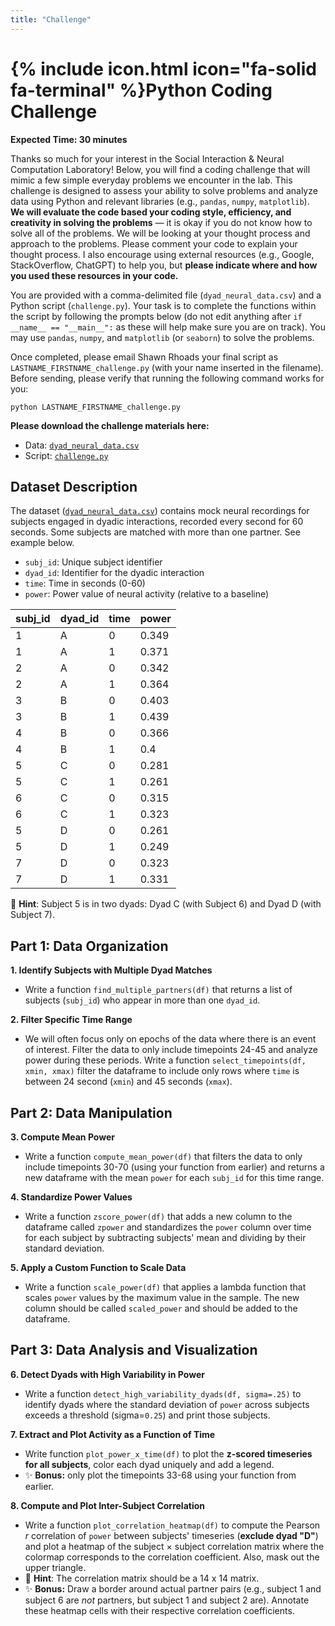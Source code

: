 ```yaml
---
title: "Challenge"
---
```

# {% include icon.html icon="fa-solid fa-terminal" %}Python Coding Challenge
**Expected Time: 30 minutes**

Thanks so much for your interest in the Social Interaction & Neural Computation Laboratory! Below, you will find a coding challenge that will mimic a few simple everyday problems we encounter in the lab. This challenge is designed to assess your ability to solve problems and analyze data using Python and relevant libraries (e.g., `pandas`, `numpy`, `matplotlib`). **We will evaluate the code based your coding style, efficiency, and creativity in solving the problems** — it is okay if you do not know how to solve all of the problems. We will be looking at your thought process and approach to the problems. Please comment your code to explain your thought process. I also encourage using external resources (e.g., Google, StackOverflow, ChatGPT) to help you, but **please indicate where and how you used these resources in your code.**

You are provided with a comma-delimited file (`dyad_neural_data.csv`) and a Python script (`challenge.py`). Your task is to complete the functions within the script by following the prompts below (do not edit anything after `if __name__ == "__main__":` as these will help make sure you are on track). You may use `pandas`, `numpy`, and `matplotlib` (or `seaborn`) to solve the problems. 

Once completed, please email Shawn Rhoads your final script as `LASTNAME_FIRSTNAME_challenge.py` (with your name inserted in the filename). Before sending, please verify that running the following command works for you:
```{python}
python LASTNAME_FIRSTNAME_challenge.py
```

**Please download the challenge materials here:**
- Data: [`dyad_neural_data.csv`](/apply/dyad_neural_data.csv)
- Script: [`challenge.py`](/apply/challenge.py)

## Dataset Description

The dataset ([`dyad_neural_data.csv`](/apply/dyad_neural_data.csv)) contains mock neural recordings for subjects engaged in dyadic interactions, recorded every second for 60 seconds. Some subjects are matched with more than one partner. See example below.

- `subj_id`: Unique subject identifier  
- `dyad_id`: Identifier for the dyadic interaction  
- `time`: Time in seconds (0-60)
- `power`: Power value of neural activity (relative to a baseline)

<table>
    <thead>
        <tr>
            <th>subj_id</th>
            <th>dyad_id</th>
            <th>time</th>
            <th>power</th>
        </tr>
    </thead>
    <tbody>
        <tr>
            <td>1</td>
            <td>A</td>
            <td>0</td>
            <td>0.349</td>
        </tr>
        <tr>
            <td>1</td>
            <td>A</td>
            <td>1</td>
            <td>0.371</td>
        </tr>
        <tr>
            <td>2</td>
            <td>A</td>
            <td>0</td>
            <td>0.342</td>
        </tr>
        <tr>
            <td>2</td>
            <td>A</td>
            <td>1</td>
            <td>0.364</td>
        </tr>
        <tr>
            <td>3</td>
            <td>B</td>
            <td>0</td>
            <td>0.403</td>
        </tr>
        <tr>
            <td>3</td>
            <td>B</td>
            <td>1</td>
            <td>0.439</td>
        </tr>
        <tr>
            <td>4</td>
            <td>B</td>
            <td>0</td>
            <td>0.366</td>
        </tr>
        <tr>
            <td>4</td>
            <td>B</td>
            <td>1</td>
            <td>0.4</td>
        </tr>
        <tr>
            <td>5</td>
            <td>C</td>
            <td>0</td>
            <td>0.281</td>
        </tr>
        <tr>
            <td>5</td>
            <td>C</td>
            <td>1</td>
            <td>0.261</td>
        </tr>
        <tr>
            <td>6</td>
            <td>C</td>
            <td>0</td>
            <td>0.315</td>
        </tr>
        <tr>
            <td>6</td>
            <td>C</td>
            <td>1</td>
            <td>0.323</td>
        </tr>
        <tr>
            <td>5</td>
            <td>D</td>
            <td>0</td>
            <td>0.261</td>
        </tr>
        <tr>
            <td>5</td>
            <td>D</td>
            <td>1</td>
            <td>0.249</td>
        </tr>
        <tr>
            <td>7</td>
            <td>D</td>
            <td>0</td>
            <td>0.323</td>
        </tr>
        <tr>
            <td>7</td>
            <td>D</td>
            <td>1</td>
            <td>0.331</td>
        </tr>
    </tbody>
</table>

🚨 **Hint**: Subject 5 is in two dyads: Dyad C (with Subject 6) and Dyad D (with Subject 7).

## **Part 1: Data Organization**
**1. Identify Subjects with Multiple Dyad Matches**  
   - Write a function `find_multiple_partners(df)` that returns a list of subjects (`subj_id`) who appear in more than one `dyad_id`.

**2. Filter Specific Time Range**
   - We will often focus only on epochs of the data where there is an event of interest. Filter the data to only include timepoints 24-45 and analyze power during these periods. Write a function `select_timepoints(df, xmin, xmax)` filter the dataframe to include only rows where `time` is between 24 second (`xmin`) and 45 seconds (`xmax`).

## **Part 2: Data Manipulation**
**3. Compute Mean Power**  
   - Write a function `compute_mean_power(df)` that filters the data to only include timepoints 30-70 (using your function from earlier) and returns a new dataframe with the mean `power` for each `subj_id` for this time range.

**4. Standardize Power Values**  
   - Write a function `zscore_power(df)` that adds a new column to the dataframe called `zpower` and standardizes the `power` column over time for each subject by subtracting subjects' mean and dividing by their standard deviation.

**5. Apply a Custom Function to Scale Data**  
   - Write a function `scale_power(df)` that applies a lambda function that scales `power` values by the maximum value in the sample. The new column should be called `scaled_power` and should be added to the dataframe.

## **Part 3: Data Analysis and Visualization**
**6. Detect Dyads with High Variability in Power**  
   - Write a function `detect_high_variability_dyads(df, sigma=.25)` to identify dyads where the standard deviation of `power` across subjects exceeds a threshold (sigma=`0.25`) and print those subjects. 

**7. Extract and Plot Activity as a Function of Time**  
   - Write function `plot_power_x_time(df)` to plot the **z-scored timeseries for all subjects**, color each dyad uniquely and add a legend.
   - ✨ **Bonus:** only plot the timepoints 33-68 using your function from earlier.

**8. Compute and Plot Inter-Subject Correlation**  
   - Write a function `plot_correlation_heatmap(df)` to compute the Pearson *r* correlation of `power` between subjects' timeseries (**exclude dyad "D"**) and plot a heatmap of the subject × subject correlation matrix where the colormap corresponds to the correlation coefficient. Also, mask out the upper triangle.
   - 🚨 **Hint**: The correlation matrix should be a 14 x 14 matrix.
   - ✨ **Bonus:** Draw a border around actual partner pairs (e.g., subject 1 and subject 6 are *not* partners, but subject 1 and subject 2 are). Annotate these heatmap cells with their respective correlation coefficients. 

